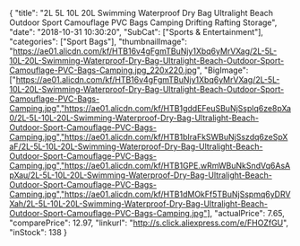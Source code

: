 {
	"title": "2L 5L 10L 20L Swimming Waterproof Dry Bag Ultralight Beach Outdoor Sport Camouflage PVC Bags Camping Drifting Rafting Storage",
	"date": "2018-10-31 10:30:20",
	"SubCat": ["Sports & Entertainment"],
	"categories": ["Sport Bags"],
	"thumbnailImage": "https://ae01.alicdn.com/kf/HTB16v4gFgmTBuNjy1Xbq6yMrVXag/2L-5L-10L-20L-Swimming-Waterproof-Dry-Bag-Ultralight-Beach-Outdoor-Sport-Camouflage-PVC-Bags-Camping.jpg_220x220.jpg",
	"BigImage": ["https://ae01.alicdn.com/kf/HTB16v4gFgmTBuNjy1Xbq6yMrVXag/2L-5L-10L-20L-Swimming-Waterproof-Dry-Bag-Ultralight-Beach-Outdoor-Sport-Camouflage-PVC-Bags-Camping.jpg","https://ae01.alicdn.com/kf/HTB1gddEFeuSBuNjSsplq6ze8pXa0/2L-5L-10L-20L-Swimming-Waterproof-Dry-Bag-Ultralight-Beach-Outdoor-Sport-Camouflage-PVC-Bags-Camping.jpg","https://ae01.alicdn.com/kf/HTB1bIraFkSWBuNjSszdq6zeSpXaF/2L-5L-10L-20L-Swimming-Waterproof-Dry-Bag-Ultralight-Beach-Outdoor-Sport-Camouflage-PVC-Bags-Camping.jpg","https://ae01.alicdn.com/kf/HTB1GPE.wRmWBuNkSndVq6AsApXau/2L-5L-10L-20L-Swimming-Waterproof-Dry-Bag-Ultralight-Beach-Outdoor-Sport-Camouflage-PVC-Bags-Camping.jpg","https://ae01.alicdn.com/kf/HTB1dMOkFf5TBuNjSspmq6yDRVXah/2L-5L-10L-20L-Swimming-Waterproof-Dry-Bag-Ultralight-Beach-Outdoor-Sport-Camouflage-PVC-Bags-Camping.jpg"],
	"actualPrice": 7.65,
	"comparePrice": 12.97,
	"linkurl": "http://s.click.aliexpress.com/e/FHOZfGU",
	"inStock": 138
}
